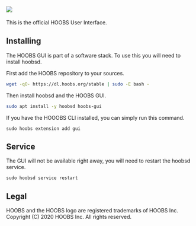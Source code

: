 # ![](https://raw.githubusercontent.com/hoobs-org/HOOBS/master/docs/logo.png)

This is the official HOOBS User Interface.

## Installing
The HOOBS GUI is part of a software stack. To use this you will need to install hoobsd.

First add the HOOBS repository to your sources.

```sh
wget -qO- https://dl.hoobs.org/stable | sudo -E bash -
```

Then install hoobsd and the HOOBS GUI.

```sh
sudo apt install -y hoobsd hoobs-gui
```

If you have the HOOOBS CLI installed, you can simply run this command.

```
sudo hoobs extension add gui
```

## Service
The GUI will not be available right away, you will need to restart the hoobsd service.

```
sudo hoobsd service restart
```

## Legal
HOOBS and the HOOBS logo are registered trademarks of HOOBS Inc. Copyright (C) 2020 HOOBS Inc. All rights reserved.
